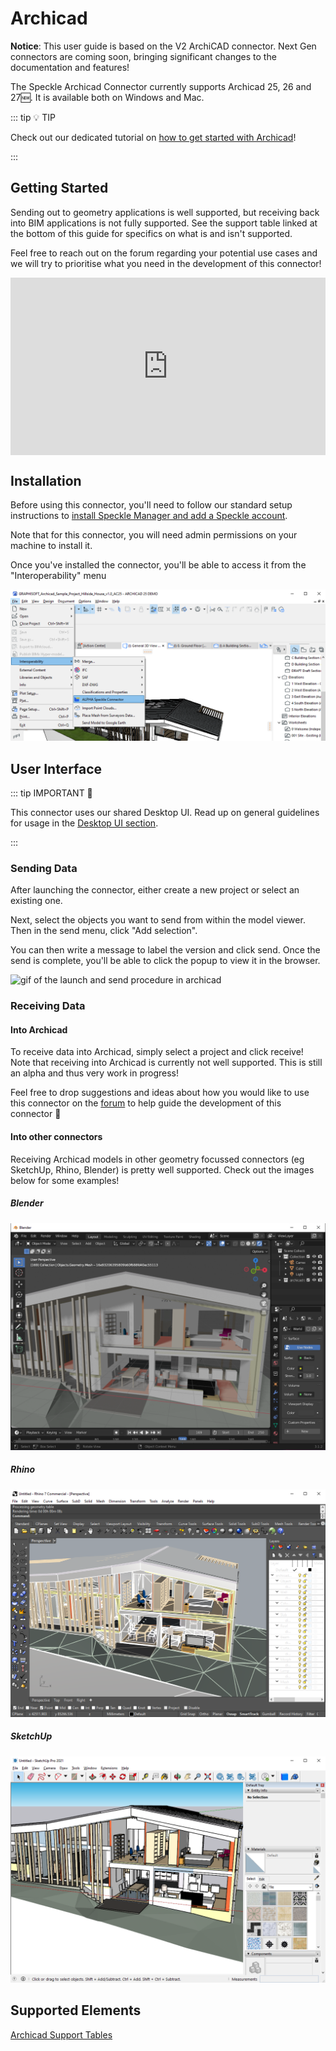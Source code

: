 # Archicad

<div class="banner-ribbon">
  <span><b>Notice</b>: This user guide is based on the V2 ArchiCAD connector.</span>
  <span class="next-gen">Next Gen connectors are coming soon, bringing significant changes to the documentation and features!</span>
</div>

The Speckle Archicad Connector currently supports Archicad 25, 26 and 27🆕. It is available both on Windows and Mac.

::: tip 💡 TIP

Check out our dedicated tutorial on [how to get started with Archicad](https://speckle.systems/tutorials/getting-started-with-speckle-for-archicad/)!

:::

## Getting Started

Sending out to geometry applications is well supported, but receiving back into BIM applications is not fully supported. See the support table linked at the bottom of this guide for specifics on what is and isn't supported.

Feel free to reach out on the forum regarding your potential use cases and we will try to prioritise what you need in the development of this connector!

<div style="position: relative;padding-bottom: 56.25%;"><iframe width="100%" height="100%" style="position: absolute;" src="https://www.youtube.com/embed/TNJIQHd3vuk" title="Archicad Teaser Video" frameborder="0" allow="accelerometer; autoplay; clipboard-write; encrypted-media; gyroscope; picture-in-picture" allowfullscreen></iframe></div>

## Installation

Before using this connector, you'll need to follow our standard setup instructions to [install Speckle Manager and add a Speckle account](/user/manager).

Note that for this connector, you will need admin permissions on your machine to install it.

Once you've installed the connector, you'll be able to access it from the "Interoperability" menu

![screenshot of speckle connector launch in archicad](./img-archicad/archicad-launch.png)

## User Interface

::: tip IMPORTANT 🙌

This connector uses our shared Desktop UI. Read up on general guidelines for usage in the [Desktop UI section](/user/ui).

:::

### Sending Data

After launching the connector, either create a new project or select an existing one.

Next, select the objects you want to send from within the model viewer. Then in the send menu, click "Add selection".

You can then write a message to label the version and click send. Once the send is complete, you'll be able to click the popup to view it in the browser.

![gif of the launch and send procedure in archicad](./img-archicad/archicad-send-process.gif)

### Receiving Data

#### Into Archicad

To receive data into Archicad, simply select a project and click receive! Note that receiving into Archicad is currently not well supported. This is still an alpha and thus very work in progress!

Feel free to drop suggestions and ideas about how you would like to use this connector on the [forum](https://speckle.community/) to help guide the development of this connector 🚀

#### Into other connectors

Receiving Archicad models in other geometry focussed connectors (eg SketchUp, Rhino, Blender) is pretty well supported. Check out the images below for some examples!

##### Blender

![archicad to blender](./img-archicad/archicad-to-blender.png)

##### Rhino

![archicad to rhino](./img-archicad/archicad-to-rhino.png)

##### SketchUp

![archicad to sketchup](./img-archicad/archicad-to-sketchup.png)

## Supported Elements

[Archicad Support Tables](/user/support-tables.html#archicad)
